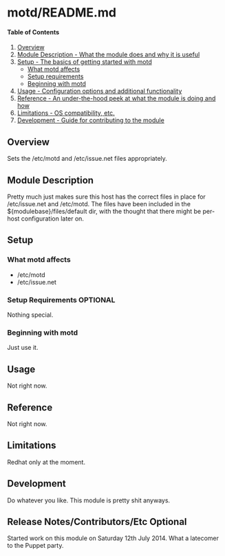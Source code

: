 # motd/README.md

#### Table of Contents

1. [Overview](#overview)
2. [Module Description - What the module does and why it is useful](#module-description)
3. [Setup - The basics of getting started with motd](#setup)
    * [What motd affects](#what-motd-affects)
    * [Setup requirements](#setup-requirements)
    * [Beginning with motd](#beginning-with-motd)
4. [Usage - Configuration options and additional functionality](#usage)
5. [Reference - An under-the-hood peek at what the module is doing and how](#reference)
5. [Limitations - OS compatibility, etc.](#limitations)
6. [Development - Guide for contributing to the module](#development)

## Overview

Sets the /etc/motd and /etc/issue.net files appropriately.

## Module Description

Pretty much just makes sure this host has the correct files in
place for /etc/issue.net and /etc/motd.  The files have been 
included in the ${modulebase}/files/default dir, with the 
thought that there might be per-host configuration later on.

## Setup

### What motd affects

* /etc/motd
* /etc/issue.net

### Setup Requirements **OPTIONAL**

Nothing special.

### Beginning with motd

Just use it.

## Usage

Not right now.

## Reference

Not right now.

## Limitations

Redhat only at the moment.

## Development

Do whatever you like.  This module is pretty shit anyways.

## Release Notes/Contributors/Etc **Optional**

Started work on this module on Saturday 12th July 2014.
What a latecomer to the Puppet party.
